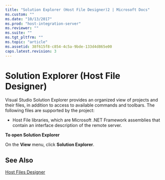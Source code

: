 ```yaml
---
title: "Solution Explorer (Host File Designer)2 | Microsoft Docs"
ms.custom: ""
ms.date: "10/13/2017"
ms.prod: "host-integration-server"
ms.reviewer: ""
ms.suite: ""
ms.tgt_pltfrm: ""
ms.topic: "article"
ms.assetid: 38f615f8-c854-4c5a-9bde-133d4d865e00
caps.latest.revision: 3
---
```

# Solution Explorer (Host File Designer)
Visual Studio Solution Explorer provides an organized view of projects and their files, in addition to access to available commands and toolbars. The following files are supported by the project:  
  
-   Host File libraries, which are Microsoft .NET Framework assemblies that contain an interface description of the remote server.  
  
 **To open Solution Explorer**  
  
 On the **View** menu, click **Solution Explorer**.  
  
## See Also  
 [Host Files Designer](../core/host-files-designer.md)